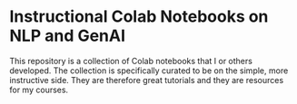 # Instructional Colab Notebooks on NLP and GenAI
This repository is a collection of Colab notebooks that I or others developed. The collection is specifically curated to be on the simple, more instructive side. They are therefore great tutorials and they are resources for my courses. 
